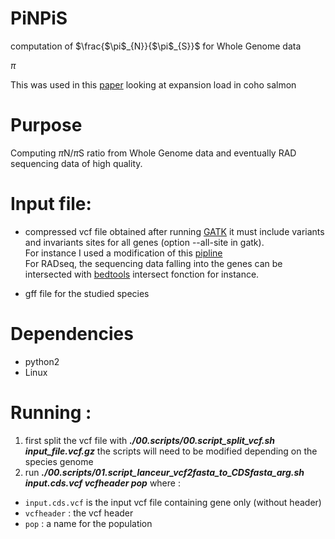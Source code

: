 # PiNPiS

computation of $\frac{$\pi$_{N}}{$\pi$_{S}}$  for Whole Genome data

$\pi$


This was used in this [paper](https://www.biorxiv.org/content/10.1101/732750v3) looking at expansion load in coho salmon

# Purpose
Computing $\pi$N/$\pi$S ratio from Whole Genome data and eventually RAD sequencing data of high quality.

# Input file:
* compressed vcf file obtained after running [GATK](https://gatk.broadinstitute.org/hc/en-us) it must include variants and invariants sites for all genes (option --all-site in gatk).  
For instance I used a modification of this [pipline](https://github.com/QuentinRougemont/gatk_haplotype)  
For RADseq, the sequencing data falling into the genes can be intersected with [bedtools](https://bedtools.readthedocs.io/en/latest/content/tools/intersect.html) intersect fonction for instance.

* gff file for the studied species

# Dependencies

* python2
* Linux

# Running :

1. first split the vcf file with ***./00.scripts/00.script_split_vcf.sh input_file.vcf.gz***
the scripts will need to be modified depending on the species genome
2. run ***./00.scripts/01.script_lanceur_vcf2fasta_to_CDSfasta_arg.sh input.cds.vcf vcfheader pop***
where :
* `input.cds.vcf` is the input vcf file containing gene only (without header)
* `vcfheader` : the vcf header
* `pop` : a name for the population
